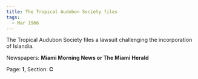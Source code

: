 ```yaml
---  
title: The Tropical Audubon Society files  
tags:  
  - Mar 1966  
---  
```

  
The Tropical Audubon Society files a lawsuit challenging the incorporation of Islandia.  
  
Newspapers: **Miami Morning News or The Miami Herald**  
  
Page: **1**, Section: **C** 
